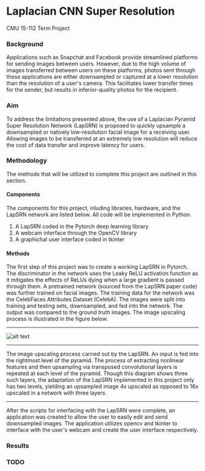 # Laplacian CNN Super Resolution

CMU 15-112 Term Project

### Background 
Applications such as Snapchat and Facebook provide streamlined platforms for sending images between users. However, due to the high volume of images transferred between users on these platforms, photos sent through these applications are either downsampled or captured at a lower resolution than the resolution of a user's camera. This facilitates lower transfer times for the sender, but results in inferior-quality photos for the recipient.

### Aim
To address the limitations presented above, the use of a Laplacian Pyramid Super Resolution Network (LapSRN) is proposed to quickly upsample a downsampled or natively low-resolution facial image for a receiving user. Allowing images to be transferred at an extremely low resolution will reduce the cost of data transfer and improve latency for users.

### Methodology
The methods that will be utilized to complete this project are outlined in this section.
#### Components
The components for this project, inluding libraries, hardware, and the LapSRN network are listed below. All code will be implemented in Python.

1. A LapSRN coded in the Pytorch deep learning library
2. A webcam interface through the OpenCV library
2. A graphichal user interface coded in tkinter 

#### Methods
The first step of this project was to create a working LapSRN in Pytorch. The discriminator in the network uses the Leaky ReLU activation function as it mitigates the effects of ReLUs dying when a large gradient is passed through them. A pretrained network (sourced from the LapSRN paper code) was further trained on facial images. The training data for the network was the CelebFaces Attributes Dataset (CelebA). The images were split into training and testing sets, downsampled, and fed into the network. The output was compared to the ground truth images. The image upscaling process is illustrated in the figure below. 

***
![alt text](https://github.com/vrishabcommuri/Laplacian-CNN-Super-Resolution/blob/master/samples/upsampling_process.png "LapSRN Upsampling Process")
***

The image upscaling process carried out by the LapSRN. An input is fed into the rightmost level of the pyramid. The process of extracting nonlinear features and then upsampling via transposed convolutional layers is repeated at each level of the pyramid. Though this diagram shows three such layers, the adaptation of the LapSRN implemented in this project only has two levels, yielding an upsampled image 4x upscaled as opposed to 16x upscaled in a network with three layers.

***

After the scripts for interfacing with the LapSRN were complete, an application was created to allow the user to easily edit and send downsampled images. The application utilizes opencv and tkinter to interface with the user's webcam and create the user interface respectively.

### Results

### TODO


